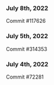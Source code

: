 ### July 8th, 2022

Commit #117626

### July 5th, 2022

Commit #314353


### July 4th, 2022

Commit #72281
